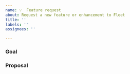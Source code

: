 ```yaml
---
name: 💡  Feature request
about: Request a new feature or enhancement to Fleet
title: ''
labels: ''
assignees: ''

---
```


### Goal

<!-- Thanks for filing an issue!  Please provide as much context as you can about your use case and motivations. -->

### Proposal

<!-- You can leave this part blank, or describe a planned or possible solution.  Please attach any screenshots or wireframes. -->
